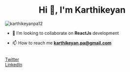 <h1 align="center">Hi 👋, I'm Karthikeyan</h1> 
<p align="left"> <img src="https://komarev.com/ghpvc/?username=karthikeyanpa12" alt="karthikeyanpa12" /> </p>

- 👯 I’m looking to collaborate on **ReactJs** development

- 📫 How to reach me **karthikeyan.pa@gmail.com**
 

</br>
<a href="https://twitter.com/@keyan12" target="blank">Twitter</a>
</br>
<a href="https://linkedin.com/in/karthikeyan-annamalai-82592523" target="blank">LinkedIn </li>
